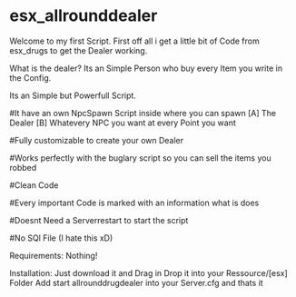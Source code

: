 # esx_allrounddealer

Welcome to my first Script.
First off all i get a little bit of Code from esx_drugs to get the Dealer working.

What is the dealer?
Its an Simple Person who buy every Item you write in the Config.

Its an Simple but Powerfull Script.

#It have an own NpcSpawn Script inside where you can spawn 
[A] The Dealer
[B] Whatevery NPC you want at every Point you want

#Fully customizable to create your own Dealer

#Works perfectly with the buglary script so you can sell the items you robbed

#Clean Code

#Every important Code is marked with an information what is does

#Doesnt Need a Serverrestart to start the script

#No SQl File (I hate this xD)

Requirements:
Nothing!

Installation:
Just download it and Drag in Drop it into your Ressource/[esx] Folder
Add start allrounddrugdealer into your Server.cfg and thats it

